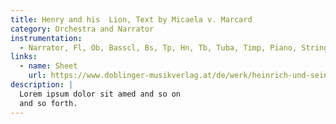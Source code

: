```yaml
---
title: Henry and his  Lion, Text by Micaela v. Marcard
category: Orchestra and Narrator
instrumentation:
  - Narrator, Fl, Ob, Basscl, Bs, Tp, Hn, Tb, Tuba, Timp, Piano, Strings
links:
  - name: Sheet
    url: https://www.doblinger-musikverlag.at/de/werk/heinrich-und-sein-löwe-für-erzähler-und-orchester
description: |
  Lorem ipsum dolor sit amed and so on
  and so forth.
---
```

